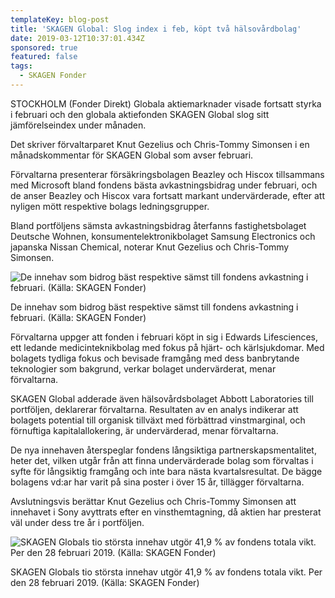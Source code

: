 ```yaml
---
templateKey: blog-post
title: 'SKAGEN Global: Slog index i feb, köpt två hälsovårdbolag'
date: 2019-03-12T10:37:01.434Z
sponsored: true
featured: false
tags:
  - SKAGEN Fonder
---
```

STOCKHOLM (Fonder Direkt) Globala aktiemarknader visade fortsatt styrka i februari och den globala aktiefonden SKAGEN Global slog sitt jämförelseindex under månaden.



Det skriver förvaltarparet Knut Gezelius och Chris-Tommy Simonsen i en månadskommentar för SKAGEN Global som avser februari.



Förvaltarna presenterar försäkringsbolagen Beazley och Hiscox tillsammans med Microsoft bland fondens bästa avkastningsbidrag under februari, och de anser Beazley och Hiscox vara fortsatt markant undervärderade, efter att nyligen mött respektive bolags ledningsgrupper.



Bland portföljens sämsta avkastningsbidrag återfanns fastighetsbolaget Deutsche Wohnen, konsumentelektronikbolaget Samsung Electronics och japanska Nissan Chemical, noterar Knut Gezelius och Chris-Tommy Simonsen.

![De innehav som bidrog bäst respektive sämst till fondens avkastning i februari. (Källa: SKAGEN Fonder)](/img/skagen12mar3.png)

<span class="image-caption">De innehav som bidrog bäst respektive sämst till fondens avkastning i februari. (Källa: SKAGEN Fonder)</span>

Förvaltarna uppger att fonden i februari köpt in sig i Edwards Lifesciences, ett ledande medicinteknikbolag med fokus på hjärt- och kärlsjukdomar. Med bolagets tydliga fokus och bevisade framgång med dess banbrytande teknologier som bakgrund, verkar bolaget undervärderat, menar förvaltarna.



SKAGEN Global adderade även hälsovårdsbolaget Abbott Laboratories till portföljen, deklarerar förvaltarna. Resultaten av en analys indikerar att bolagets potential till organisk tillväxt med förbättrad vinstmarginal, och förnuftiga kapitalallokering, är undervärderad, menar förvaltarna.



De nya innehaven återspeglar fondens långsiktiga partnerskapsmentalitet, heter det, vilken utgår från att finna undervärderade bolag som förvaltas i syfte för långsiktig framgång och inte bara nästa kvartalsresultat. De bägge bolagens vd:ar har varit på sina poster i över 15 år, tillägger förvaltarna.



Avslutningsvis berättar Knut Gezelius och Chris-Tommy Simonsen att innehavet i Sony avyttrats efter en vinsthemtagning, då aktien har presterat väl under dess tre år i portföljen.

![SKAGEN Globals tio största innehav utgör 41,9 % av fondens totala vikt. Per den 28 februari 2019. (Källa: SKAGEN Fonder)](/img/skagen12mar4.png)

<span class="image-caption">SKAGEN Globals tio största innehav utgör 41,9 % av fondens totala vikt. Per den 28 februari 2019. (Källa: SKAGEN Fonder)</span>
